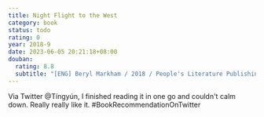```yaml
---
title: Night Flight to the West
category: book
status: todo
rating: 0
year: 2018-9
date: 2023-06-05 20:21:18+08:00
douban:
  rating: 8.8
  subtitle: "[ENG] Beryl Markham / 2018 / People's Literature Publishing House"
---
```


Via Twitter @Tíngyún, I finished reading it in one go and couldn't calm down. Really really like it. #BookRecommendationOnTwitter
